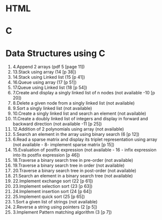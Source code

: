 # HTML
# C
# Data Structures using C
1. 4.Append 2 arrays (pdf 5 [page 11])
2. 13.Stack using array (14 [p 38])
3. 14.Stack using Linked list (15 [p 41])
4. 16.Queue using array (17 [p 51])
5. 17.Queue using Linked list (18 [p 54])
6. 7.Create and display a singly linked list of n nodes (not available -10 [p 20])
7. 8.Delete a given node from a singly linked list (not available)
8. 9.Sort a singly linked list (not available)
9. 10.Create a singly linked list and search an element (not available)
10. 11.Create a doubly linked list of integers and display in forward and backward direction (not available -11 [p 25])
11. 12.Addition of 2 polynomials using array (not available)
12. 5.Search an element in the array using binary search (6 [p 12])
13. 6.Read a sparse matrix and display its triplet representation using array (not available - 8- implement sparse matrix [p 15])
14. 15.Evaluation of postfix expression (not available - 16 - infix expression into its postfix expression [p 46])
15. 18.Traverse a binary search tree in pre-order (not available)
16. 19.Traverse a binary search tree in order (not available)
17. 20.Traverse a binary search tree in post-order (not available)
18. 21.Search an element in a binary search tree (not available)
19. 22.Implement exchange sort (22 [p 61])
20. 23.Implement selection sort (23 [p 63])
21. 24.Implement insertion sort (24 [p 64])
22. 25.Implement quick sort (25 [p 65])
23. 1.Sort a given list of strings (not available)
24. 2.Reverse a string using pointers (2 [p 5])
25. 3.Implement Pattern matching algorithm (3 [p 7])